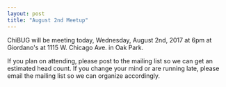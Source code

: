 ```yaml
---
layout: post
title: "August 2nd Meetup"
---
```


ChiBUG will be meeting today, Wednesday, August 2nd, 2017 at 6pm at Giordano's
at 1115 W. Chicago Ave. in Oak Park.

If you plan on attending, please post to the mailing list so we can get an
estimated head count.
If you change your mind or are running late, please email the mailing list so
we can organize accordingly.
